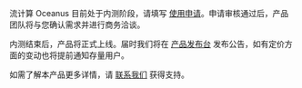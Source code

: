 流计算 Oceanus 目前处于内测阶段，请填写 [使用申请](https://cloud.tencent.com/act/apply/scs)。申请审核通过后，产品团队将与您确认需求并进行商务洽谈。

内测结束后，产品将正式上线。届时我们将在 [产品发布台](https://cloud.tencent.com/product/events) 发布公告，如有定价方面的变动也将提前通知存量用户。 

如需了解本产品更多详情，请 [联系我们](https://cloud.tencent.com/about/connect) 获得支持。
